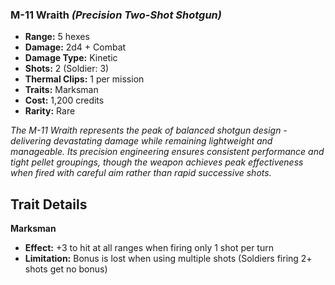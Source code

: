 ### M-11 Wraith *(Precision Two-Shot Shotgun)*
- **Range:** 5 hexes
- **Damage:** 2d4 + Combat
- **Damage Type:** Kinetic
- **Shots:** 2 (Soldier: 3)
- **Thermal Clips:** 1 per mission
- **Traits:** Marksman
- **Cost:** 1,200 credits
- **Rarity:** Rare

*The M-11 Wraith represents the peak of balanced shotgun design - delivering devastating damage while remaining lightweight and manageable. Its precision engineering ensures consistent performance and tight pellet groupings, though the weapon achieves peak effectiveness when fired with careful aim rather than rapid successive shots.*

## Trait Details

**Marksman**
- **Effect:** +3 to hit at all ranges when firing only 1 shot per turn
- **Limitation:** Bonus is lost when using multiple shots (Soldiers firing 2+ shots get no bonus)
